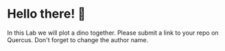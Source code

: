 # Hello there! 👋
In this Lab we will plot a dino together. Please submit a link to your repo on Quercus. Don't forget to change the author name. 
